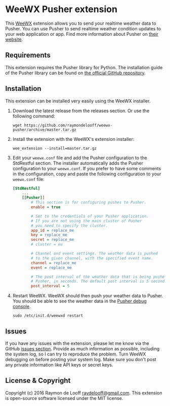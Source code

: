 # WeeWX Pusher extension
This [WeeWX](https://github.com/weewx/weewx) extension allows you to send your realtime weather data to Pusher. You can use Pusher to send realtime weather condition updates to your web application or app. Find more information about Pusher on [their website](https://pusher.com).

## Requirements
This extension requires the Pusher library for Python. The installation guide of the Pusher library can be found on [the official GitHub repository](https://github.com/pusher/pusher-http-python#installation).

## Installation
This extension can be installed very easily using the WeeWX installer.

1. Download the latest release from the releases section. Or use the following command:

    ```shell
    wget https://github.com/raymondelooff/weewx-pusher/archive/master.tar.gz
    ```
2. Install the extension with the WeeWX's extension installer:

    ```shell
    wee_extension --install=master.tar.gz
    ```

3. Edit your `weewx.conf` file and add the Pusher configuration to the StdRestful section. The installer automatically adds the Pusher configuration to your `weewx.conf`. If you prefer to have some comments in the configuration, copy and paste the following configuration to your `weewx.conf` file:
    ```ini
    [StdRestful]
        ...
        [[Pusher]]
            # This section is for configuring pushes to Pusher.
            enable = true

            # Set to the credentials of your Pusher application.
            # If you are not using the main cluster of Pusher
            # you need to specify the cluster.
            app_id = replace_me
            key = replace_me
            secret = replace_me
            # cluster = eu

            # Channel and event settings. The weather data is pushed
            # to the given channel, with the specified event name.
            channel = replace_me
            event = replace_me

            # The post interval of the weather data that is being pushed to
            # Pusher, in seconds. The default post interval is 5 seconds.
            post_interval = 5
	```
4. Restart WeeWX. WeeWX should then push your weather data to Pusher. You should be able to see the weather data in the [Pusher debug console](https://pusher.com/docs/debugging).

    ```shell
    sudo /etc/init.d/weewxd restart
    ```

## Issues
If you have any issues with the extension, please let me know via the GitHub [issues section](https://github.com/raymondelooff/weewx-pusher/issues). Provide as much information as possible, including the system log, so I can try to reproduce the problem. Turn WeeWX debugging on before posting your system log. Make sure you don't post any private information like API keys or secret keys.

## License & Copyright
Copyright (c) 2016 Raymon de Looff <raydelooff@gmail.com>.
This extension is open-source software licensed under the MIT license.
